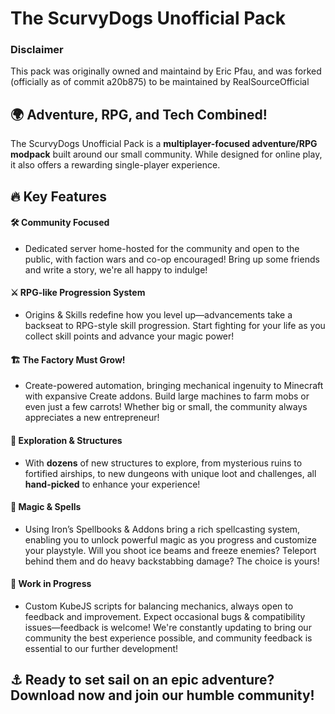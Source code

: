 # The ScurvyDogs Unofficial Pack

### Disclaimer
This pack was originally owned and maintaind by Eric Pfau, and was forked (officially as of commit a20b875) to be maintained by RealSourceOfficial

## 🌍 Adventure, RPG, and Tech Combined!

The ScurvyDogs Unofficial Pack is a **multiplayer-focused adventure/RPG modpack** built around our small community. While designed for online play, it also offers a rewarding single-player experience.

## 🔥 Key Features

#### 🛠️ Community Focused

*   Dedicated server home-hosted for the community and open to the public, with faction wars and co-op encouraged! Bring up some friends and write a story, we're all happy to indulge!

#### ⚔️ RPG-like Progression System

*   Origins & Skills redefine how you level up—advancements take a backseat to RPG-style skill progression. Start fighting for your life as you collect skill points and advance your magic power!

#### 🏗️ The Factory Must Grow!

*   Create-powered automation, bringing mechanical ingenuity to Minecraft with expansive Create addons. Build large machines to farm mobs or even just a few carrots! Whether big or small, the community always appreciates a new entrepreneur!

#### 🏰 Exploration & Structures

*   With **dozens** of new structures to explore, from mysterious ruins to fortified airships, to new dungeons with unique loot and challenges, all **hand-picked** to enhance your experience!

#### 🔮 Magic & Spells

*   Using Iron’s Spellbooks & Addons bring a rich spellcasting system, enabling you to unlock powerful magic as you progress and customize your playstyle. Will you shoot ice beams and freeze enemies? Teleport behind them and do heavy backstabbing damage? The choice is yours!

#### 🚀 Work in Progress

*   Custom KubeJS scripts for balancing mechanics, always open to feedback and improvement. Expect occasional bugs & compatibility issues—feedback is welcome! We're constantly updating to bring our community the best experience possible, and community feedback is essential to our further development!

## ⚓ Ready to set sail on an epic adventure? Download now and join our humble community!

